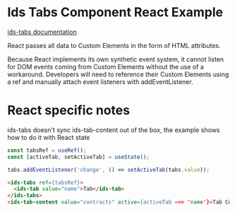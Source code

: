 # Ids Tabs Component React Example

[ids-tabs documentation](https://github.com/infor-design/enterprise-wc/blob/main/src/components/ids-tabs/README.md)

React passes all data to Custom Elements in the form of HTML attributes.

Because React implements its own synthetic event system, it cannot listen for DOM events coming from Custom Elements without the use of a workaround. Developers will need to reference their Custom Elements using a ref and manually attach event listeners with addEventListener.

# React specific notes
ids-tabs doesn't sync ids-tab-content out of the box, the example shows how to do it with React state

```js
const tabsRef = useRef();
const [activeTab, setActiveTab] = useState();

tabs.addEventListener('change', () => setActiveTab(tabs.value));
```

```html
<ids-tabs ref={tabsRef}>
  <ids-tab value="name">Tab</ids-tab>
</ids-tabs>
<ids-tab-content value="contracts" active={activeTab === 'name'}>Tab Content</ids-tab-content>
```
